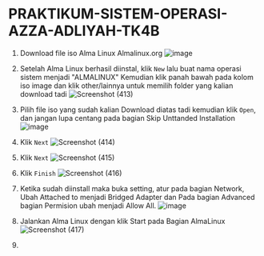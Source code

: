 # PRAKTIKUM-SISTEM-OPERASI-AZZA-ADLIYAH-TK4B

  1. Download file iso Alma Linux Almalinux.org
![image](https://github.com/Azzadlyh/PRAKTIKUM-SISTEM-OPERASI-AZZA-ADLIYAH-TK4B/assets/126213404/af9e5325-e1af-48f1-bac1-d5447dfb9216)

  2. Setelah Alma Linux berhasil diinstal, klik `New` lalu buat nama operasi sistem menjadi "ALMALINUX"
     Kemudian klik panah bawah pada kolom iso image dan klik other/lainnya untuk memilih folder yang kalian download tadi
![Screenshot (413)](https://github.com/Azzadlyh/PRAKTIKUM-SISTEM-OPERASI-AZZA-ADLIYAH-TK4B/assets/126213404/1315090e-8b7e-4e7b-8979-d0b6e276f8b7)

  3. Pilih file iso yang sudah kalian Download diatas tadi kemudian klik `Open`,
     dan jangan lupa centang pada bagian Skip Unttanded Installation
![image](https://github.com/Azzadlyh/PRAKTIKUM-SISTEM-OPERASI-AZZA-ADLIYAH-TK4B/assets/126213404/7def3734-a19d-4f76-ba89-6b4d6616be56)

  4. Klik `Next`
![Screenshot (414)](https://github.com/Azzadlyh/PRAKTIKUM-SISTEM-OPERASI-AZZA-ADLIYAH-TK4B/assets/126213404/fdcdbdab-0784-4332-8d57-aab536f43eb4)

  5. Klik `Next`
![Screenshot (415)](https://github.com/Azzadlyh/PRAKTIKUM-SISTEM-OPERASI-AZZA-ADLIYAH-TK4B/assets/126213404/0cfc437f-fd85-4223-977d-9b32f463b55d)

  6. Klik `Finish`
![Screenshot (416)](https://github.com/Azzadlyh/PRAKTIKUM-SISTEM-OPERASI-AZZA-ADLIYAH-TK4B/assets/126213404/193f6965-d785-4b09-ac81-9f70a8847b63)

  7. Ketika sudah diinstall maka buka setting, atur pada bagian Network, Ubah Attached to menjadi Bridged Adapter dan
     Pada bagian Advanced bagian Permision ubah menjadi Allow All.
![image](https://github.com/Azzadlyh/PRAKTIKUM-SISTEM-OPERASI-AZZA-ADLIYAH-TK4B/assets/126213404/7cd8f692-e981-4e8c-b752-e1b0e0f023aa)

  8.  Jalankan Alma Linux dengan klik Start pada Bagian AlmaLinux
![Screenshot (417)](https://github.com/Azzadlyh/PRAKTIKUM-SISTEM-OPERASI-AZZA-ADLIYAH-TK4B/assets/126213404/b3af9461-2298-4da8-bba5-93d3d298e44d)

  9. 





